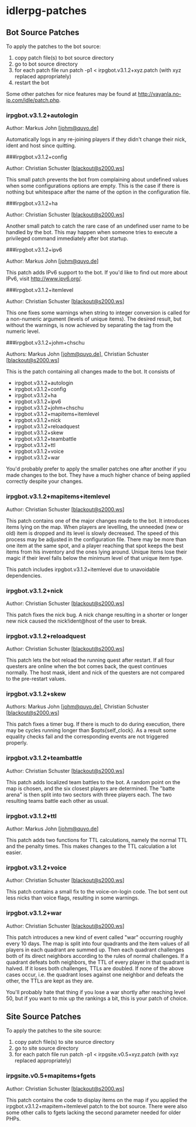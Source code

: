# idlerpg-patches

## Bot Source Patches

To apply the patches to the bot source:

1. copy patch file(s) to bot source directory
2. go to bot source directory
3. for each patch file run patch -p1 < irpgbot.v3.1.2+xyz.patch (with xyz replaced appropriately)
4. restart the bot

Some other patches for nice features may be found at http://vayanla.no-ip.com/idle/patch.php.
### irpgbot.v3.1.2+autologin

Author: Markus John [johm@quyo.de]

Automatically logs in any re-joining players if they didn't change their nick, ident and host since quitting.

###irpgbot.v3.1.2+config

Author: Christian Schuster [blackout@s2000.ws]

This small patch prevents the bot from complaining about undefined values when some configurations options are empty. This is the case if there is nothing but whitespace after the name of the option in the configuration file.

###irpgbot.v3.1.2+ha

Author: Christian Schuster [blackout@s2000.ws]

Another small patch to catch the rare case of an undefined user name to be handled by the bot. This may happen when someone tries to execute a privileged command immediately after bot startup.

###irpgbot.v3.1.2+ipv6

Author: Markus John [johm@quyo.de]

This patch adds IPv6 support to the bot. If you'd like to find out more about IPv6, visit http://www.ipv6.org/.

###irpgbot.v3.1.2+itemlevel

Author: Christian Schuster [blackout@s2000.ws]

This one fixes some warnings when string to integer conversion is called for a non-numeric argument (levels of unique items). The desired result, but without the warnings, is now achieved by separating the tag from the numeric level.

###irpgbot.v3.1.2+johm+chschu

Authors: Markus John [johm@quyo.de], Christian Schuster [blackout@s2000.ws]

This is the patch containing all changes made to the bot. It consists of

* irpgbot.v3.1.2+autologin
* irpgbot.v3.1.2+config
* irpgbot.v3.1.2+ha
* irpgbot.v3.1.2+ipv6
* irpgbot.v3.1.2+johm+chschu
* irpgbot.v3.1.2+mapitems+itemlevel
* irpgbot.v3.1.2+nick
* irpgbot.v3.1.2+reloadquest
* irpgbot.v3.1.2+skew
* irpgbot.v3.1.2+teambattle
* irpgbot.v3.1.2+ttl
* irpgbot.v3.1.2+voice
* irpgbot.v3.1.2+war

You'd probably prefer to apply the smaller patches one after another if you made changes to the bot. They have a much higher chance of being applied correctly despite your changes.

### irpgbot.v3.1.2+mapitems+itemlevel

Author: Christian Schuster [blackout@s2000.ws]

This patch contains one of the major changes made to the bot. It introduces items lying on the map. When players are levelling, the unneeded (new or old) item is dropped and its level is slowly decreased. The speed of this process may be adjusted in the configuration file. There may be more than one item at the same spot, and a player reaching that spot keeps the best items from his inventory and the ones lying around. Unique items lose their magic if their level falls below the minimum level of that unique item type.

This patch includes irpgbot.v3.1.2+itemlevel due to unavoidable dependencies.

### irpgbot.v3.1.2+nick

Author: Christian Schuster [blackout@s2000.ws]

This patch fixes the nick bug. A nick change resulting in a shorter or longer new nick caused the nick!ident@host of the user to break.

### irpgbot.v3.1.2+reloadquest

Author: Christian Schuster [blackout@s2000.ws]

This patch lets the bot reload the running quest after restart. If all four questers are online when the bot comes back, the quest continues normally. The host mask, ident and nick of the questers are not compared to the pre-restart values.

### irpgbot.v3.1.2+skew

Authors: Markus John [johm@quyo.de], Christian Schuster [blackout@s2000.ws]

This patch fixes a timer bug. If there is much to do during execution, there may be cycles running longer than $opts{self_clock}. As a result some equality checks fail and the corresponding events are not triggered properly.

### irpgbot.v3.1.2+teambattle

Author: Christian Schuster [blackout@s2000.ws]

This patch adds localized team battles to the bot. A random point on the map is chosen, and the six closest players are determined. The "batte arena" is then split into two sectors with three players each. The two resulting teams battle each other as usual.

### irpgbot.v3.1.2+ttl

Author: Markus John [johm@quyo.de]

This patch adds two functions for TTL calculations, namely the normal TTL and the penalty times. This makes changes to the TTL calculation a lot easier.

### irpgbot.v3.1.2+voice

Author: Christian Schuster [blackout@s2000.ws]

This patch contains a small fix to the voice-on-login code. The bot sent out less nicks than voice flags, resulting in some warnings.

### irpgbot.v3.1.2+war

Author: Christian Schuster [blackout@s2000.ws]

This patch introduces a new kind of event called "war" occurring roughly every 10 days. The map is split into four quadrants and the item values of all players in each quadrant are summed up. Then each quadrant challenges both of its direct neighbors according to the rules of normal challenges. If a quadrant defeats both neighbors, the TTL of every player in that quadrant is halved. If it loses both challenges, TTLs are doubled. If none of the above cases occur, i.e. the quadrant loses against one neighbor and defeats the other, the TTLs are kept as they are.

You'll probably hate that thing if you lose a war shortly after reaching level 50, but if you want to mix up the rankings a bit, this is your patch of choice.

## Site Source Patches

To apply the patches to the site source:

1. copy patch file(s) to site source directory
2. go to site source directory
3. for each patch file run patch -p1 < irpgsite.v0.5+xyz.patch (with xyz replaced appropriately)

### irpgsite.v0.5+mapitems+fgets

Author: Christian Schuster [blackout@s2000.ws]

This patch contains the code to display items on the map if you applied the irpgbot.v3.1.2+mapitem+itemlevel patch to the bot source. There were also some other calls to fgets lacking the second parameter needed for older PHPs.
